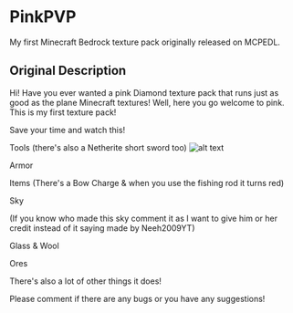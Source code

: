 # PinkPVP
My first Minecraft Bedrock texture pack originally released on MCPEDL.

## Original Description

Hi! Have you ever wanted a pink Diamond texture pack that runs just as good as the plane Minecraft textures! Well, here you go welcome to pink. This is my first texture pack!

Save your time and watch this!





Tools (there's also a Netherite short sword too)
![alt text]([https://github.com/SwightsNotFound/PinkPVP/blob/main/Gallery/Tools.png]?raw=true)





Armor





Items (There's a Bow Charge & when you use the fishing rod it turns red)





Sky 



(If you know who made this sky comment it as I want to give him or her credit instead of it saying made by Neeh2009YT)

Glass & Wool





Ores





There's also a lot of other things it does!

Please comment if there are any bugs or you have any suggestions! 

